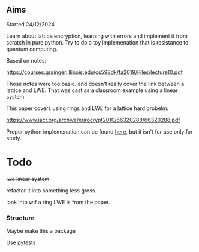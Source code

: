 ## Aims

Started 24/12/2024

Learn about lattice encryption, learning with errors and implement it from scratch in pure python. Try to do a toy implemenation that is resistance to quantum computing. 

Based on notes:

https://courses.grainger.illinois.edu/cs598dk/fa2019/Files/lecture10.pdf


Those notes were too basic. and doesn't really cover the link between a lattice and LWE. That was cast as a classroom example using a linear system. 

This paper covers using rings and LWE for a lattice hard probelm: 

https://www.iacr.org/archive/eurocrypt2010/66320288/66320288.pdf


Proper python implemenation can be found [here](https://github.com/GiacomoPope/kyber-py), but it isn't for use only for study.


# Todo

~~lwe linear system~~

refactor it into something less gross. 

look into wtf a ring LWE is from the paper. 

### Structure

Maybe make this a package

Use pytests